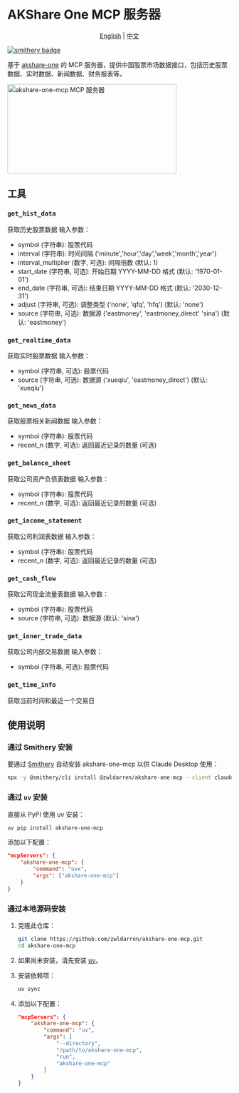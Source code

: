 # AKShare One MCP 服务器

<div align="center">
  <a href="README.md">English</a> |
  <a href="README_zh.md">中文</a>
</div>

[![smithery badge](https://smithery.ai/badge/@zwldarren/akshare-one-mcp)](https://smithery.ai/server/@zwldarren/akshare-one-mcp)

基于 [akshare-one](https://github.com/zwldarren/akshare-one) 的 MCP 服务器，提供中国股票市场数据接口，包括历史股票数据、实时数据、新闻数据、财务报表等。

<a href="https://glama.ai/mcp/servers/@zwldarren/akshare-one-mcp">
  <img width="380" height="200" src="https://glama.ai/mcp/servers/@zwldarren/akshare-one-mcp/badge" alt="akshare-one-mcp MCP 服务器" />
</a>

## 工具

### `get_hist_data`

获取历史股票数据
输入参数：

- symbol (字符串): 股票代码
- interval (字符串): 时间间隔 ('minute','hour','day','week','month','year')
- interval_multiplier (数字, 可选): 间隔倍数 (默认: 1)
- start_date (字符串, 可选): 开始日期 YYYY-MM-DD 格式 (默认: '1970-01-01')
- end_date (字符串, 可选): 结束日期 YYYY-MM-DD 格式 (默认: '2030-12-31')
- adjust (字符串, 可选): 调整类型 ('none', 'qfq', 'hfq') (默认: 'none')
- source (字符串, 可选): 数据源 ('eastmoney', 'eastmoney_direct' 'sina') (默认: 'eastmoney')

### `get_realtime_data`

获取实时股票数据
输入参数：

- symbol (字符串, 可选): 股票代码
- source (字符串, 可选): 数据源 ('xueqiu', 'eastmoney_direct') (默认: 'xueqiu')

### `get_news_data`

获取股票相关新闻数据
输入参数：

- symbol (字符串): 股票代码
- recent_n (数字, 可选): 返回最近记录的数量 (可选)

### `get_balance_sheet`

获取公司资产负债表数据
输入参数：

- symbol (字符串): 股票代码
- recent_n (数字, 可选): 返回最近记录的数量 (可选)

### `get_income_statement`

获取公司利润表数据
输入参数：

- symbol (字符串): 股票代码
- recent_n (数字, 可选): 返回最近记录的数量 (可选)

### `get_cash_flow`

获取公司现金流量表数据
输入参数：

- symbol (字符串): 股票代码
- source (字符串, 可选): 数据源 (默认: 'sina')

### `get_inner_trade_data`

获取公司内部交易数据
输入参数：

- symbol (字符串, 可选): 股票代码

### `get_time_info`

获取当前时间和最近一个交易日

## 使用说明

### 通过 Smithery 安装

要通过 [Smithery](https://smithery.ai/server/@zwldarren/akshare-one-mcp) 自动安装 akshare-one-mcp 以供 Claude Desktop 使用：

```bash
npx -y @smithery/cli install @zwldarren/akshare-one-mcp --client claude
```

### 通过 `uv` 安装

直接从 PyPI 使用 uv 安装：

```bash
uv pip install akshare-one-mcp
```

添加以下配置：

```json
"mcpServers": {
    "akshare-one-mcp": {
        "command": "uvx",
        "args": ["akshare-one-mcp"]
    }
}
```

### 通过本地源码安装

1. 克隆此仓库：

    ```bash
    git clone https://github.com/zwldarren/akshare-one-mcp.git
    cd akshare-one-mcp
    ```

2. 如果尚未安装，请先安装 [uv](<https://docs.astral.sh/uv/getting-started/installation/>)。

3. 安装依赖项：

    ```bash
    uv sync
    ```

4. 添加以下配置：

    ```json
    "mcpServers": {
        "akshare-one-mcp": {
            "command": "uv",
            "args": [
                "--directory",
                "/path/to/akshare-one-mcp",
                "run",
                "akshare-one-mcp"
            ]
        }
    }
